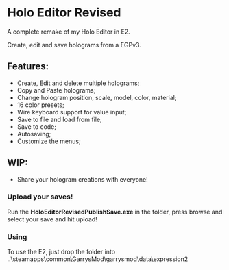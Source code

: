 # Holo Editor Revised
A complete remake of my Holo Editor in E2.

Create, edit and save holograms from a EGPv3. 

## Features:
  * Create, Edit and delete multiple holograms;
  * Copy and Paste holograms;
  * Change hologram position, scale, model, color, material;
  * 16 color presets;
  * Wire keyboard support for value input;
  * Save to file and load from file;
  * Save to code;
  * Autosaving;
  * Customize the menus;
  
## WIP:
  * Share your hologram creations with everyone!

### Upload your saves!
 Run the __HoloEditorRevisedPublishSave.exe__ in the folder, press browse and select your save and hit upload!

### Using
 To use the E2, just drop the folder into ..\steamapps\common\GarrysMod\garrysmod\data\expression2
